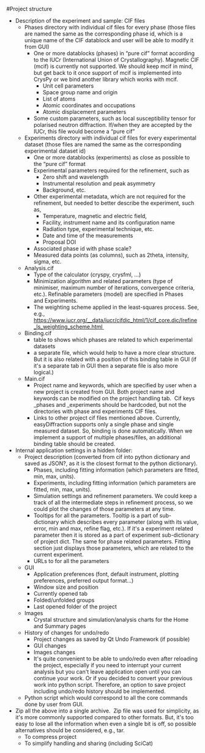 #Project structure

* Description of the experiment and sample: CIF files
    * Phases directory with individual cif files for every phase (those files are named the same as the corresponding phase id, which is a unique name of the CIF datablock and user will be able to modify it from GUI)
        * One or more datablocks (phases) in “pure cif” format according to the IUCr (International Union of Crystallography). Magnetic CIF (mcif) is currently not supported. We should keep mcif in mind, but get back to it once support of mcif is implemented into CrysPy or we bind another library which works with mcif. 
            * Unit cell parameters
            * Space group name and origin
            * List of atoms
            * Atomic coordinates and occupations
            * Atomic displacement parameters
        * Some custom parameters, such as local susceptibility tensor for polarised neutron diffraction. If/when they are accepted by the IUCr, this file would become a “pure cif”
    * Experiments directory with individual cif files for every experimental dataset (those files are named the same as the corresponding experimental dataset id)
        * One or more datablocks (experiments) as close as possible to the “pure cif” format
        * Experimental parameters required for the refinement, such as
            * Zero shift and wavelength
            * Instrumental resolution and peak asymmetry
            * Background, etc.
        * Other experimental metadata, which are not required for the refinement, but needed to better describe the experiment, such as,
            * Temperature, magnetic and electric field,
            * Facility, instrument name and its configuration name
            * Radiation type, experimental technique, etc.
            * Date and time of the measurements
            * Proposal DOI
        * Associated phase id with phase scale?
        * Measured data points (as columns), such as 2theta, intensity, sigma, etc.
    * Analysis.cif
        * Type of the calculator (cryspy, crysfml, …)
        * Minimization algorithm and related parameters (type of minimiser, maximum number of iterations, convergence criteria, etc.). Refinable parameters (model) are specified in Phases and Experiments.
        * The weighting scheme applied in the least-squares process. See, e.g., https://www.iucr.org/__data/iucr/cifdic_html/1/cif_core.dic/Irefine_ls_weighting_scheme.html 
    * Binding.cif
        * table to shows which phases are related to which experimental datasets 
        * a separate file, which would help to have a more clear structure. But it is also related with a position of this binding table in GUI (if it's a separate tab in GUI then a separate file is also more logical.)
    * Main.cif
        * Project name and keywords, which are specified by user when a new project is created from GUI. Both project name and keywords can be modified on the project handling tab.  Cif keys _phases and _experiments should be hardcoded, but not the directories with phase and experiments CIF files.
        * Links to other project cif files mentioned above. Currently, easyDiffraction supports only a single phase and single measured dataset. So, binding is done automatically. When we implement a support of multiple phases/files, an additional binding table should be created.  
* Internal application settings in a hidden folder:
    * Project description (converted from cif into python dictionary and saved as JSON?, as it is the closest format to the python dictionary).
        * Phases, including fitting information (which parameters are fitted, min, max, units).
        * Experiments, including fitting information (which parameters are fitted, min, max, units).
        * Simulation settings and refinement parameters. We could keep a track of all the intermediate steps in refinement process, so we could plot the changes of those parameters at any time.
        * Tooltips for all the parameters. Tooltip is a part of sub-dictionary which describes every parameter (along with its value, error, min and max, refine flag, etc.). If it's a experiment related parameter then it is stored as a part of experiment sub-dictionary of project dict. The same for phase related parameters. Fitting section just displays those parameters, which are related to the current experiment.  
        * URLs to for all the parameters
    * GUI
        * Application preferences (font, default instrument, plotting preferences, preferred output format...)
        * Window size and position
        * Currently opened tab
        * Folded/unfolded groups
        * Last opened folder of the project
    * Images
        * Crystal structure and simulation/analysis charts for the Home and Summary pages
    * History of changes for undo/redo
        * Project changes as saved by Qt Undo Framework (if possible)
        * GUI changes
        * Images changes
        * It's quite convenient to be able to undo/redo even after reloading the project, especially if you need to interrupt your current analysis but you can't leave application open until you can continue your work. Or if you decided to convert your previous work into python script. Therefore, an option to save project including undo/redo history should be implemented.  
    * Python script which would correspond to all the core commands done by user from GUI.
* Zip all the above into a single archive.  Zip file was used for simplicity, as it's more commonly supported compared to other formats. But, it's too easy to lose all the information when even a single bit is off, so possible alternatives should be considered, e.g., tar.
    * To compress project
    * To simplify handling and sharing (including SciCat)